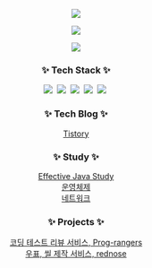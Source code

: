 <p align='center'>
  <img src="https://capsule-render.vercel.app/api?type=wave&color=auto&height=300&section=header&text=Welcome%20to%20my%20Github&fontSize=70" />
<!--   <a href="https://git.io/typing-svg"><img src="https://readme-typing-svg.demolab.com?    font=Fira+Code&pause=1000&center=true&vCenter=true&width=435&lines=%EB%B0%B1%EC%97%94%EB%93%9C+%EA%B0%9C%EB%B0%9C%EC%9E%90+%EC%A7%80%EB%A7%9D%EC%83%9D+%EC%9E%A5%EC%A7%80%EB%8B%B4%EC%9E%85%EB%8B%88%EB%8B%A4!" alt="Typing SVG" /></a> -->
</p>


<p align='center'>
  <img src="https://github-readme-stats.vercel.app/api/top-langs/?username=jd99iam"/>
</p>
<p align='center'>
  <img src="https://github-readme-stats.vercel.app/api?username=jd99iam"/>
</p>

<h3 align="center">✨ Tech Stack ✨</h3>
<div align="center">
  <img src="https://img.shields.io/badge/java-007396?style=for-the-badge&logo=java&logoColor=white">&nbsp
  <img src="https://img.shields.io/badge/mysql-4479A1?style=for-the-badge&logo=mysql&logoColor=white">&nbsp
  <img src="https://img.shields.io/badge/spring-6DB33F?style=for-the-badge&logo=spring&logoColor=white">&nbsp
  <img src="https://img.shields.io/badge/springboot-6DB33F?style=for-the-badge&logo=springboot&logoColor=white">&nbsp
  <img src="https://img.shields.io/badge/AWS-%23FF9900.svg?style=for-the-badge&logo=amazon-aws&logoColor=white">&nbsp
</div>

<h3 align="center">✨ Tech Blog ✨</h3>
<div align="center">
  <a href="https://blog9909.tistory.com/">Tistory</a>
</div>

<h3 align="center">✨ Study ✨</h3>
<div align="center">
  <a href="https://github.com/rlfrkdms1/effective-java-study">Effective Java Study</a>
</div>
<div align="center">
  <a href="https://blog9909.tistory.com/category/%EC%9A%B4%EC%98%81%EC%B2%B4%EC%A0%9C">운영체제</a>
</div>
<div align="center">
  <a href="https://blog9909.tistory.com/category/%EB%84%A4%ED%8A%B8%EC%9B%8C%ED%81%AC">네트워크</a>
</div>

<h3 align="center">✨ Projects ✨</h3>
<div align="center">
  <a href="https://github.com/rlfrkdms1/effective-java-study](https://github.com/rlfrkdms1/Prog-rangers">코딩 테스트 리뷰 서비스, Prog-rangers</a>
</div>
<div align="center">
  <a href="https://blog9909.tistory.com/category/%EB%84%A4%ED%8A%B8%EC%9B%8C%ED%81%AC">우표, 씰 제작 서비스, rednose</a>
</div>
